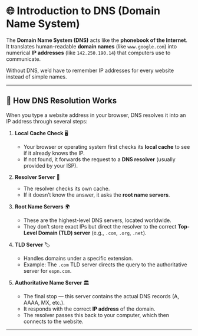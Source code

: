 # 🌐 Introduction to DNS (Domain Name System)

The **Domain Name System (DNS)** acts like the **phonebook of the Internet**.  
It translates human-readable **domain names** (like `www.google.com`) into numerical **IP addresses** (like `142.250.190.14`) that computers use to communicate.  

Without DNS, we’d have to remember IP addresses for every website instead of simple names.  

---

## 🔄 How DNS Resolution Works

When you type a website address in your browser, DNS resolves it into an IP address through several steps:

1. **Local Cache Check** 🖥️  
   - Your browser or operating system first checks its **local cache** to see if it already knows the IP.  
   - If not found, it forwards the request to a **DNS resolver** (usually provided by your ISP).  

2. **Resolver Server** 📡  
   - The resolver checks its own cache.  
   - If it doesn’t know the answer, it asks the **root name servers**.  

3. **Root Name Servers** 🌍  
   - These are the highest-level DNS servers, located worldwide.  
   - They don’t store exact IPs but direct the resolver to the correct **Top-Level Domain (TLD) server** (e.g., `.com`, `.org`, `.net`).  

4. **TLD Server** 🏷️  
   - Handles domains under a specific extension.  
   - Example: The `.com` TLD server directs the query to the authoritative server for `espn.com`.  

5. **Authoritative Name Server** 🏛️  
   - The final stop — this server contains the actual DNS records (A, AAAA, MX, etc.).  
   - It responds with the correct **IP address** of the domain.  
   - The resolver passes this back to your computer, which then connects to the website.  

---
